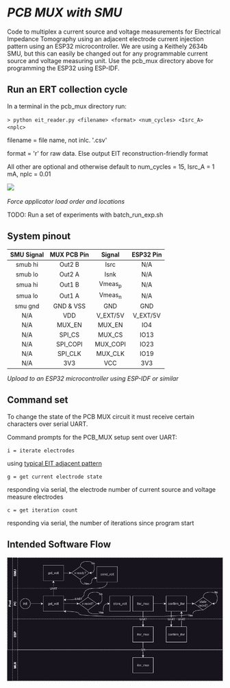 # _PCB MUX with SMU_

Code to multiplex a current source and voltage measurements for Electrical Impedance Tomography using an adjacent electrode current injection pattern using an ESP32 microcontroller. We are using a Keithely 2634b SMU, but this can easily be changed out for any programmable current source and voltage measuring unit. Use the pcb_mux directory above for programming the ESP32 using ESP-IDF. 

## Run an ERT collection cycle 

In a terminal in the pcb_mux directory run:

`> python eit_reader.py <filename> <format> <num_cycles> <Isrc_A> <nplc>`

filename = file name, not inlc. '.csv'

format = 'r' for raw data. Else output EIT reconstruction-friendly format

All other are optional and otherwise default to num_cycles = 15, Isrc_A = 1 mA, nplc = 0.01

<img src="https://github.com/richgumy/black_sensor/assets/14900898/cdfc24ae-b968-4236-8506-cd4593f8a3f5" width="500"/>

*Force applicator load order and locations*

TODO: Run a set of experiments with batch_run_exp.sh


## System pinout

| **SMU Signal** | **MUX PCB Pin** | **Signal** | **ESP32 Pin** |
|:--------------:|:---------------:|:----------:|:-------------:|
|     smub hi    |      Out2 B     |    Isrc    |      N/A      |
|     smub lo    |      Out2 A     |    Isnk    |      N/A      |
|     smua hi    |      Out1 B     |  $\mathrm{Vmeas_p}$ |      N/A      |
|     smua lo    |      Out1 A     |  $\mathrm{Vmeas_n}$ |      N/A      |
|     smu gnd    |     GND & VSS   |     GND    |      GND      |
|       N/A      |       VDD       |  V_EXT/5V  |    V_EXT/5V   |
|       N/A      |      MUX_EN     |   MUX_EN   |      IO4      |
|       N/A      |      SPI_CS     |   MUX_CS   |      IO13     |
|       N/A      |     SPI_COPI    |  MUX_COPI  |      IO23     |
|       N/A      |     SPI_CLK     |   MUX_CLK  |      IO19     |
|       N/A      |       3V3       |     VCC    |      3V3      |

*Upload to an ESP32 microcontroller using ESP-IDF or similar*

## Command set
To change the state of the PCB MUX circuit it must receive certain characters over serial UART. 

Command prompts for the PCB_MUX setup sent over UART:

    i = iterate electrodes
using [typical EIT adjacent pattern](https://hal.science/hal-03370772/document)

    g = get current electrode state
responding via serial, the electrode number of current source and voltage measure electrodes

    c = get iteration count
responding via serial, the number of iterations since program start

## Intended Software Flow

![Pool lane diagram showing the parallel workflow of a PC, SMU, and ESP programs](/pcb-firmware/pcb_mux/PCB_MUX_SW_flow.jpg)

